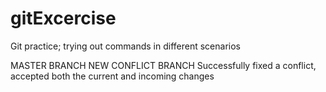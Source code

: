 # gitExcercise
Git practice; trying out commands in different scenarios

MASTER BRANCH
NEW CONFLICT BRANCH
Successfully fixed a conflict, accepted both the current and incoming changes
